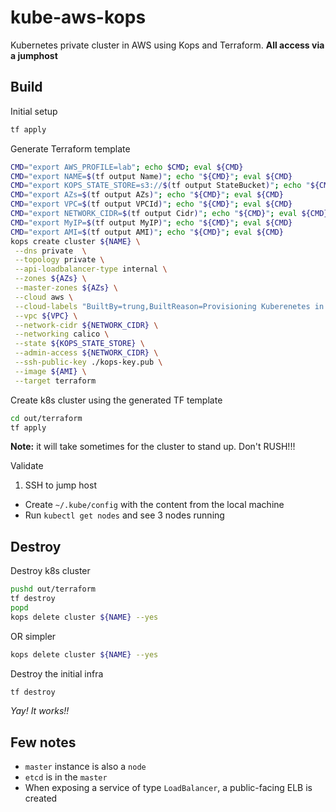# kube-aws-kops
Kubernetes private cluster in AWS using Kops and Terraform. **All access via a jumphost**

## Build

Initial setup
```bash
tf apply
```

Generate Terraform template
```bash
CMD="export AWS_PROFILE=lab"; echo $CMD; eval ${CMD}
CMD="export NAME=$(tf output Name)"; echo "${CMD}"; eval ${CMD}
CMD="export KOPS_STATE_STORE=s3://$(tf output StateBucket)"; echo "${CMD}"; eval ${CMD}
CMD="export AZs=$(tf output AZs)"; echo "${CMD}"; eval ${CMD}
CMD="export VPC=$(tf output VPCId)"; echo "${CMD}"; eval ${CMD}
CMD="export NETWORK_CIDR=$(tf output Cidr)"; echo "${CMD}"; eval ${CMD}
CMD="export MyIP=$(tf output MyIP)"; echo "${CMD}"; eval ${CMD}
CMD="export AMI=$(tf output AMI)"; echo "${CMD}"; eval ${CMD}
kops create cluster ${NAME} \
 --dns private  \
 --topology private \
 --api-loadbalancer-type internal \
 --zones ${AZs} \
 --master-zones ${AZs} \
 --cloud aws \
 --cloud-labels "BuiltBy=trung,BuiltReason=Provisioning Kuberenetes in AWS using Kops" \
 --vpc ${VPC} \
 --network-cidr ${NETWORK_CIDR} \
 --networking calico \
 --state ${KOPS_STATE_STORE} \
 --admin-access ${NETWORK_CIDR} \
 --ssh-public-key ./kops-key.pub \
 --image ${AMI} \
 --target terraform
```

Create k8s cluster using the generated TF template
```bash
cd out/terraform
tf apply
```

**Note:** it will take sometimes for the cluster to stand up. Don't RUSH!!!

Validate
1. SSH to jump host
+  Create `~/.kube/config` with the content from the local machine
+  Run `kubectl get nodes` and see 3 nodes running

## Destroy

Destroy k8s cluster
```bash
pushd out/terraform
tf destroy
popd
kops delete cluster ${NAME} --yes
```
OR simpler
```bash
kops delete cluster ${NAME} --yes
```

Destroy the initial infra
```bash
tf destroy
```

*Yay! It works!!*

## Few notes
* `master` instance is also a `node`
* `etcd` is in the `master`
* When exposing a service of type `LoadBalancer`, a public-facing ELB is created